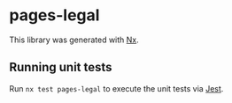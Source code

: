 # pages-legal

This library was generated with [Nx](https://nx.dev).

## Running unit tests

Run `nx test pages-legal` to execute the unit tests via [Jest](https://jestjs.io).
